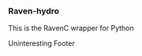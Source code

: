 ### Raven-hydro

<!-- cut after this -->

This is the RavenC wrapper for Python

<!-- but before this -->

Uninteresting Footer